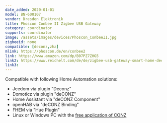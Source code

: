 ```yaml
---
date_added: 2020-01-01
model: BN-600107
vendor: Dresden Elektronik
title: Phoscon Conbee II Zigbee USB Gateway
category: coordinator
supports: coordinator
image: /assets/images/devices/Phoscon_ConbeeII.jpg
zigbeeid: none
compatible: [deconz,zha]
mlink: https://phoscon.de/en/conbee2
link: https://www.amazon.com/dp/B07PZ7ZHG5
link2: https://www.reichelt.com/de/de/zigbee-usb-gateway-smart-home-deconz-ii-p260151.html
link3: 
---
```

Compatible with following Home Automation solutions:
- Jeedom via plugin "Deconz"
- Domoticz via plugin "deCONZ"
- Home Assistant via "deCONZ Component"
- openHAB via "deCONZ Binding"
- FHEM via "Hue Plugin"
- Linux or Windows PC with the [free application of CONZ](https://phoscon.de/en/deconz2/install)